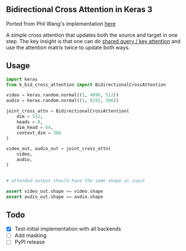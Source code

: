 ## Bidirectional Cross Attention in Keras 3 


Ported from Phil Wang's implementation [here](https://github.com/lucidrains/bidirectional-cross-attention)

A simple cross attention that updates both the source and target in one step. The key insight is that one can do <a href="https://arxiv.org/abs/2001.04451">shared query / key attention</a> and use the attention matrix twice to update both ways. 


## Usage

```python
import keras
from k_bid_cross_attention import BidirectionalCrossAttention

video = keras.random.normal((1, 4096, 512))
audio = keras.random.normal((1, 8192, 386))

joint_cross_attn = BidirectionalCrossAttention(
    dim = 512,
    heads = 8,
    dim_head = 64,
    context_dim = 386
)

video_out, audio_out = joint_cross_attn(
    video,
    audio,
)


# attended output should have the same shape as input

assert video_out.shape == video.shape
assert audio_out.shape == audio.shape
```

## Todo

- [X] Test initial implementation with all backends
- [ ] Add masking
- [ ] PyPI release
